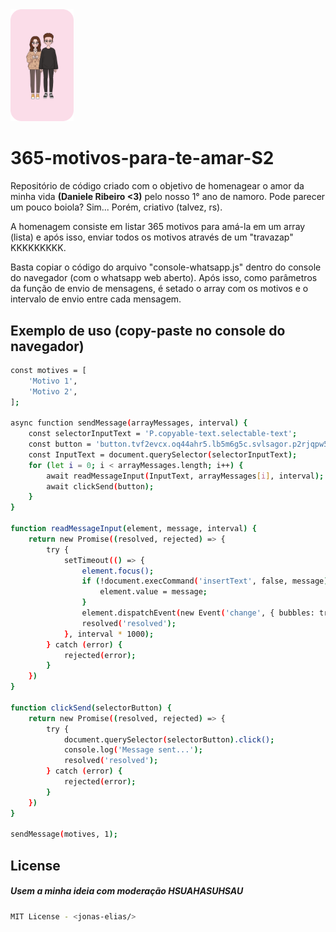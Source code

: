 <img src="./images/eu&ela.png" style="width: 20%;">

# 365-motivos-para-te-amar-S2

Repositório de código criado com o objetivo de homenagear o amor da minha vida **(Daniele Ribeiro <3)** pelo nosso 1° ano de namoro.
Pode parecer um pouco boiola? Sim... Porém, criativo (talvez, rs).

A homenagem consiste em listar 365 motivos para amá-la em um array (lista) e após isso, enviar todos os motivos através de um "travazap" KKKKKKKKK.

Basta copiar o código do arquivo "console-whatsapp.js" dentro do console do navegador (com o whatsapp web aberto). Após isso, como parâmetros da função de envio de mensagens, é setado o array com os motivos e o intervalo de envio entre cada mensagem.

## Exemplo de uso (copy-paste no console do navegador)

```bash
const motives = [
    'Motivo 1',
    'Motivo 2',
];

async function sendMessage(arrayMessages, interval) {
    const selectorInputText = 'P.copyable-text.selectable-text';
    const button = 'button.tvf2evcx.oq44ahr5.lb5m6g5c.svlsagor.p2rjqpw5.epia9gcq'
    const InputText = document.querySelector(selectorInputText);
    for (let i = 0; i < arrayMessages.length; i++) {
        await readMessageInput(InputText, arrayMessages[i], interval);
        await clickSend(button);
    }
}

function readMessageInput(element, message, interval) {
    return new Promise((resolved, rejected) => {
        try {
            setTimeout(() => {
                element.focus();
                if (!document.execCommand('insertText', false, message)) {
                    element.value = message;
                }
                element.dispatchEvent(new Event('change', { bubbles: true }));
                resolved('resolved');
            }, interval * 1000);
        } catch (error) {
            rejected(error);
        }
    })
}

function clickSend(selectorButton) {
    return new Promise((resolved, rejected) => {
        try {
            document.querySelector(selectorButton).click();
            console.log('Message sent...');
            resolved('resolved');
        } catch (error) {
            rejected(error);
        }
    })
}

sendMessage(motives, 1);

```

## License
##### Usem a minha ideia com moderação HSUAHASUHSAU
```bash
MIT License - <jonas-elias/>
```
